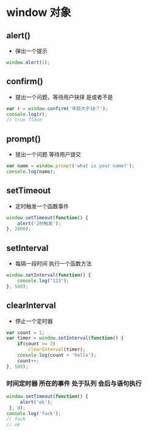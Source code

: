 # window 对象

## alert()

- 弹出一个提示

```js
window.alert(1);
```

## confirm()

- 提出一个问题，等待用户抉择 是或者不是

```js
var r = window.confirm('年龄大于18？');
console.log(r);
// true flase
```

## prompt()

- 提出一个问题 等待用户提交

```js
var name = window.prompt('what is your name?');
console.log(name);
```

## setTimeout

- 定时触发一个函数事件

```js
window.setTimeout(function() {
    alert('2秒触发');
}, 2000);
```

## setInterval

- 每隔一段时间 执行一个函数方法

```js
window.setInterval(function() {
    console.log("123");
}, 500);
```

## clearInterval

- 停止一个定时器

```js
var count = 1;
var timer = window.setInterval(function() {
    if(count >= 3)
        clearInterval(timer);
    console.log(count + 'hello');
    count++;
}, 500);
```

### 时间定时器 所在的事件 处于队列 会后与语句执行

```js
window.setTimeout(function() {
     alert('ok');
 }, 0);
console.log('fuck');
// fuck
// ok
```